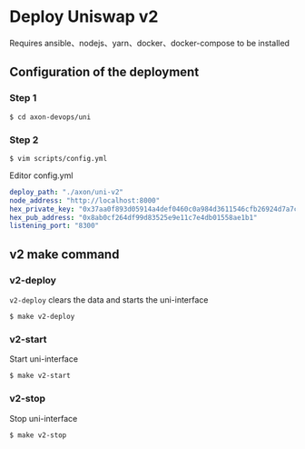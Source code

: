 # Deploy Uniswap v2
Requires ansible、nodejs、yarn、docker、docker-compose to be installed 
## Configuration of the deployment

### Step 1
```shell
$ cd axon-devops/uni
```

### Step 2
```shell
$ vim scripts/config.yml
```
Editor config.yml
```yml
deploy_path: "./axon/uni-v2"                                                            # deploy path
node_address: "http://localhost:8000"                                                   # Axon node address
hex_private_key: "0x37aa0f893d05914a4def0460c0a984d3611546cfb26924d7a7ca6e0db9950a2d"   # Your private key
hex_pub_address: "0x8ab0cf264df99d83525e9e11c7e4db01558ae1b1"                           # Your public key
listening_port: "8300"                                                                  # listening port
```

## v2 make command

### v2-deploy
`v2-deploy` clears the data and starts the uni-interface
```shell
$ make v2-deploy
```

### v2-start
Start uni-interface 
```shell
$ make v2-start
```

### v2-stop
Stop uni-interface 
```shell
$ make v2-stop
```

